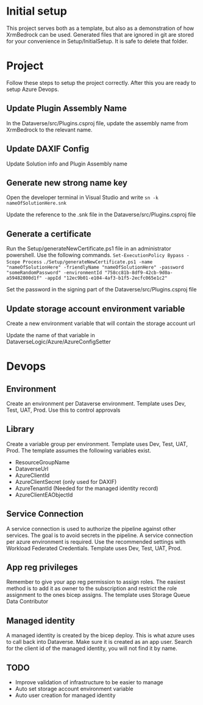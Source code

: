 # Initial setup
This project serves both as a template, but also as a demonstration of how XrmBedrock can be used. Generated files that are ignored in git are stored for your convenience in Setup/InitialSetup. It is safe to delete that folder.

# Project
Follow these steps to setup the project correctly. After this you are ready to setup Azure Devops.

## Update Plugin Assembly Name
In the Dataverse/src/Plugins.csproj file, update the assembly name from XrmBedrock to the relevant name.

## Update DAXIF Config
Update Solution info and Plugin Assembly name

## Generate new strong name key
Open the developer terminal in Visual Studio and write
`sn -k nameOfSolutionHere.snk`

Update the reference to the .snk file in the Dataverse/src/Plugins.csproj file

## Generate a certificate
Run the Setup/generateNewCertificate.ps1 file in an administrator powershell. Use the following commands.
`Set-ExecutionPolicy Bypass -Scope Process`
`./Setup/generateNewCertificate.ps1 -name "nameOfSolutionHere" -friendlyName "nameOfSolutionHere" -password "someRandomPassword" -environmentId "758cc81b-8df9-42cb-9d0a-a59482800d1f" -appId "12ec9b01-e104-4af3-b1f5-2ecfc065e1c2"`

Set the password in the signing part of the Dataverse/src/Plugins.csproj file

## Update storage account environment variable
Create a new environment variable that will contain the storage account url

Update the name of that variable in DataverseLogic/Azure/AzureConfigSetter

# Devops
## Environment
Create an environment per Dataverse environment. 
Template uses Dev, Test, UAT, Prod.
Use this to control approvals

## Library
Create a variable group per environment.
Template uses Dev, Test, UAT, Prod.
The template assumes the following variables exist.
* ResourceGroupName
* DataverseUrl
* AzureClientId
* AzureClientSecret (only used for DAXIF)
* AzureTenantId (Needed for the managed identity record)
* AzureClientEAObjectId

## Service Connection
A service connection is used to authorize the pipeline against other services. 
The goal is to avoid secrets in the pipeline.
A service connection per azure environment is required.
Use the recommended settings with Workload Federated Credentials.
Template uses Dev, Test, UAT, Prod.

## App reg privileges
Remember to give your app reg permission to assign roles.
The easiest method is to add it as owner to the subscription and restrict the role assignment to the ones bicep assigns.
The template uses Storage Queue Data Contributor

## Managed identity
A managed identity is created by the bicep deploy. This is what azure uses to call back into Dataverse. Make sure it is created as an app user. Search for the client id of the managed identity, you will not find it by name.

## TODO
* Improve validation of infrastructure to be easier to manage
* Auto set storage account environment variable
* Auto user creation for managed identity
